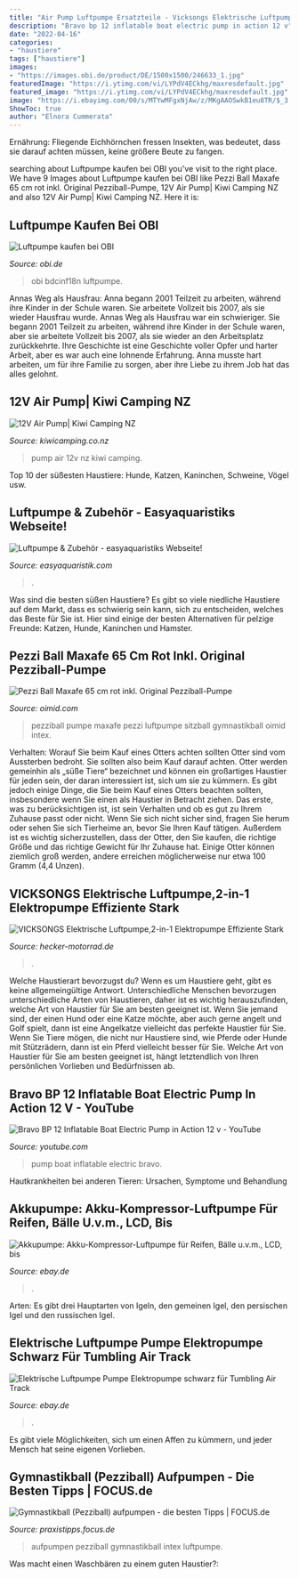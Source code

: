 ```yaml
---
title: "Air Pump Luftpumpe Ersatzteile - Vicksongs Elektrische Luftpumpe,2-in-1 Elektropumpe Effiziente Stark"
description: "Bravo bp 12 inflatable boat electric pump in action 12 v"
date: "2022-04-16"
categories:
- "haustiere"
tags: ["haustiere"]
images:
- "https://images.obi.de/product/DE/1500x1500/246633_1.jpg"
featuredImage: "https://i.ytimg.com/vi/LYPdV4ECkhg/maxresdefault.jpg"
featured_image: "https://i.ytimg.com/vi/LYPdV4ECkhg/maxresdefault.jpg"
image: "https://i.ebayimg.com/00/s/MTYwMFgxNjAw/z/MKgAAOSwkB1eu8TR/$_3.JPG"
ShowToc: true
author: "Elnora Cummerata"
---
```



Ernährung: Fliegende Eichhörnchen fressen Insekten, was bedeutet, dass sie darauf achten müssen, keine größere Beute zu fangen.

	

		
searching about Luftpumpe kaufen bei OBI you've visit to the right place. We have 9 Images about Luftpumpe kaufen bei OBI like Pezzi Ball Maxafe 65 cm rot inkl. Original Pezziball-Pumpe, 12V Air Pump| Kiwi Camping NZ and also 12V Air Pump| Kiwi Camping NZ. Here it is:
		
    
## Luftpumpe Kaufen Bei OBI

<img loading=lazy src="https://images.obi.de/product/DE/1500x1500/246633_1.jpg" onerror="this.onerror=null;this.src='https://tse2.mm.bing.net/th?id=OIP.n36HtGMPpciP4HngMIwa_wHaHa&amp;pid=15.1';" alt="Luftpumpe kaufen bei OBI">

_Source: obi.de_

>obi bdcinf18n luftpumpe. 

	

Annas Weg als Hausfrau: Anna begann 2001 Teilzeit zu arbeiten, während ihre Kinder in der Schule waren. Sie arbeitete Vollzeit bis 2007, als sie wieder Hausfrau wurde.
Annas Weg als Hausfrau war ein schwieriger. Sie begann 2001 Teilzeit zu arbeiten, während ihre Kinder in der Schule waren, aber sie arbeitete Vollzeit bis 2007, als sie wieder an den Arbeitsplatz zurückkehrte. Ihre Geschichte ist eine Geschichte voller Opfer und harter Arbeit, aber es war auch eine lohnende Erfahrung. Anna musste hart arbeiten, um für ihre Familie zu sorgen, aber ihre Liebe zu ihrem Job hat das alles gelohnt.

    
## 12V Air Pump| Kiwi Camping NZ

<img loading=lazy src="https://www.kiwicamping.co.nz/Images/Products/534/XLarge/KC026-045_12V_air_pump_NEW_SML.jpg" onerror="this.onerror=null;this.src='https://tse4.mm.bing.net/th?id=OIP.Vkobi7TfhME9Kkb7dbEO9QHaDt&amp;pid=15.1';" alt="12V Air Pump| Kiwi Camping NZ">

_Source: kiwicamping.co.nz_

>pump air 12v nz kiwi camping. 

	

Top 10 der süßesten Haustiere: Hunde, Katzen, Kaninchen, Schweine, Vögel usw.

    
## Luftpumpe &amp; Zubehör - Easyaquaristiks Webseite!

<img loading=lazy src="https://image.jimcdn.com/app/cms/image/transf/none/path/sc3f6122bbf1ecfd4/image/id104dddd52ef9ae2/version/1499119018/image.jpg" onerror="this.onerror=null;this.src='https://tse1.mm.bing.net/th?id=OIP.XAZWBUX_0i_AlPbeH-azAwHaFj&amp;pid=15.1';" alt="Luftpumpe &amp; Zubehör - easyaquaristiks Webseite!">

_Source: easyaquaristik.com_

>. 

	

Was sind die besten süßen Haustiere?
Es gibt so viele niedliche Haustiere auf dem Markt, dass es schwierig sein kann, sich zu entscheiden, welches das Beste für Sie ist. Hier sind einige der besten Alternativen für pelzige Freunde: Katzen, Hunde, Kaninchen und Hamster.

    
## Pezzi Ball Maxafe 65 Cm Rot Inkl. Original Pezziball-Pumpe

<img loading=lazy src="https://oimid.com/wp-content/uploads/2019/05/89221-4.jpg" onerror="this.onerror=null;this.src='https://tse1.mm.bing.net/th?id=OIP.fo__brK7Qh3SejjlxvzLJwHaHa&amp;pid=15.1';" alt="Pezzi Ball Maxafe 65 cm rot inkl. Original Pezziball-Pumpe">

_Source: oimid.com_

>pezziball pumpe maxafe pezzi luftpumpe sitzball gymnastikball oimid intex. 

	

Verhalten: Worauf Sie beim Kauf eines Otters achten sollten
Otter sind vom Aussterben bedroht. Sie sollten also beim Kauf darauf achten.
Otter werden gemeinhin als „süße Tiere“ bezeichnet und können ein großartiges Haustier für jeden sein, der daran interessiert ist, sich um sie zu kümmern. Es gibt jedoch einige Dinge, die Sie beim Kauf eines Otters beachten sollten, insbesondere wenn Sie einen als Haustier in Betracht ziehen. Das erste, was zu berücksichtigen ist, ist sein Verhalten und ob es gut zu Ihrem Zuhause passt oder nicht. Wenn Sie sich nicht sicher sind, fragen Sie herum oder sehen Sie sich Tierheime an, bevor Sie Ihren Kauf tätigen. Außerdem ist es wichtig sicherzustellen, dass der Otter, den Sie kaufen, die richtige Größe und das richtige Gewicht für Ihr Zuhause hat. Einige Otter können ziemlich groß werden, andere erreichen möglicherweise nur etwa 100 Gramm (4,4 Unzen).

    
## VICKSONGS Elektrische Luftpumpe,2-in-1 Elektropumpe Effiziente Stark

<img loading=lazy src="https://www.hecker-motorrad.de/wp-content/uploads/2017/12/Vicksongs-Elektrische-Luftpumpe2-in-1-Elektropumpe-Effiziente-Stark-Angetrieben-InflatorDeflator-Air-Pump-mit-3-Aufstze-fr-LuftmatratzenSchlauchbooteAufblasbare-SchwimmbadesSchwarz-0-300x300.jpg" onerror="this.onerror=null;this.src='https://tse4.mm.bing.net/th?id=OIP.z1qmi-mHwIHN-jmqnZkUdQAAAA&amp;pid=15.1';" alt="VICKSONGS Elektrische Luftpumpe,2-in-1 Elektropumpe Effiziente Stark">

_Source: hecker-motorrad.de_

>. 

	

Welche Haustierart bevorzugst du?
Wenn es um Haustiere geht, gibt es keine allgemeingültige Antwort. Unterschiedliche Menschen bevorzugen unterschiedliche Arten von Haustieren, daher ist es wichtig herauszufinden, welche Art von Haustier für Sie am besten geeignet ist. Wenn Sie jemand sind, der einen Hund oder eine Katze möchte, aber auch gerne angelt und Golf spielt, dann ist eine Angelkatze vielleicht das perfekte Haustier für Sie. Wenn Sie Tiere mögen, die nicht nur Haustiere sind, wie Pferde oder Hunde mit Stützrädern, dann ist ein Pferd vielleicht besser für Sie. Welche Art von Haustier für Sie am besten geeignet ist, hängt letztendlich von Ihren persönlichen Vorlieben und Bedürfnissen ab.

    
## Bravo BP 12 Inflatable Boat Electric Pump In Action 12 V - YouTube

<img loading=lazy src="https://i.ytimg.com/vi/LYPdV4ECkhg/maxresdefault.jpg" onerror="this.onerror=null;this.src='https://tse2.mm.bing.net/th?id=OIP.fPV-NdivpwKb428mg_QXfwHaEK&amp;pid=15.1';" alt="Bravo BP 12 Inflatable Boat Electric Pump in Action 12 v - YouTube">

_Source: youtube.com_

>pump boat inflatable electric bravo. 

	

Hautkrankheiten bei anderen Tieren: Ursachen, Symptome und Behandlung

    
## Akkupumpe: Akku-Kompressor-Luftpumpe Für Reifen, Bälle U.v.m., LCD, Bis

<img loading=lazy src="https://mi.pearl.de/i/61/nx9789_3.jpg" onerror="this.onerror=null;this.src='https://tse1.mm.bing.net/th?id=OIP.O1JUAde4P9JdEqP9RR0qZAHaHa&amp;pid=15.1';" alt="Akkupumpe: Akku-Kompressor-Luftpumpe für Reifen, Bälle u.v.m., LCD, bis">

_Source: ebay.de_

>. 

	

Arten: Es gibt drei Hauptarten von Igeln, den gemeinen Igel, den persischen Igel und den russischen Igel.

    
## Elektrische Luftpumpe Pumpe Elektropumpe Schwarz Für Tumbling Air Track

<img loading=lazy src="https://i.ebayimg.com/00/s/MTYwMFgxNjAw/z/MKgAAOSwkB1eu8TR/$_3.JPG" onerror="this.onerror=null;this.src='https://tse3.mm.bing.net/th?id=OIP.z2_ySiXt2YkBH9mpg9dCVAHaHa&amp;pid=15.1';" alt="Elektrische Luftpumpe Pumpe Elektropumpe schwarz für Tumbling Air Track">

_Source: ebay.de_

>. 

	

Es gibt viele Möglichkeiten, sich um einen Affen zu kümmern, und jeder Mensch hat seine eigenen Vorlieben.

    
## Gymnastikball (Pezziball) Aufpumpen - Die Besten Tipps | FOCUS.de

<img loading=lazy src="https://im-praxistipps.chip.de/luftpumpe-von-intex_ee0b240c.jpg?im=BackgroundColor,color=ffffff;Resize=(1200,630),aspect=fit;AspectCrop,size=(1,1),gravity=Center,allowExpansion&amp;hash=e949ef8fa3bc1caf3e4d8617a73b024c6101ceae23dfa932c0b3c088af5b568c" onerror="this.onerror=null;this.src='https://tse3.mm.bing.net/th?id=OIP.3YT1tZ-691QHBpQqYR6wGgHaHa&amp;pid=15.1';" alt="Gymnastikball (Pezziball) aufpumpen - die besten Tipps | FOCUS.de">

_Source: praxistipps.focus.de_

>aufpumpen pezziball gymnastikball intex luftpumpe. 

	

Was macht einen Waschbären zu einem guten Haustier?:

